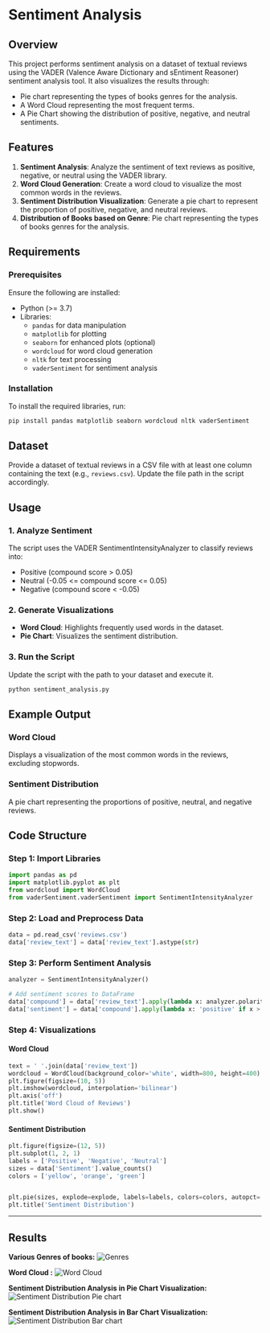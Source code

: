 # Sentiment Analysis 

## Overview
This project performs sentiment analysis on a dataset of textual reviews using the VADER (Valence Aware Dictionary and sEntiment Reasoner) sentiment analysis tool. It also visualizes the results through:
- Pie chart representing the types of books genres for the analysis.
- A Word Cloud representing the most frequent terms.
- A Pie Chart showing the distribution of positive, negative, and neutral sentiments.

## Features
1. **Sentiment Analysis**: Analyze the sentiment of text reviews as positive, negative, or neutral using the VADER library.
2. **Word Cloud Generation**: Create a word cloud to visualize the most common words in the reviews.
3. **Sentiment Distribution Visualization**: Generate a pie chart to represent the proportion of positive, negative, and neutral reviews.
4. **Distribution of Books based on Genre**: Pie chart representing the types of books genres for the analysis.

## Requirements
### Prerequisites
Ensure the following are installed:
- Python (>= 3.7)
- Libraries:
  - `pandas` for data manipulation
  - `matplotlib` for plotting
  - `seaborn` for enhanced plots (optional)
  - `wordcloud` for word cloud generation
  - `nltk` for text processing
  - `vaderSentiment` for sentiment analysis

### Installation
To install the required libraries, run:
```bash
pip install pandas matplotlib seaborn wordcloud nltk vaderSentiment
```

## Dataset
Provide a dataset of textual reviews in a CSV file with at least one column containing the text (e.g., `reviews.csv`). Update the file path in the script accordingly.

## Usage
### 1. Analyze Sentiment
The script uses the VADER SentimentIntensityAnalyzer to classify reviews into:
- Positive (compound score > 0.05)
- Neutral (-0.05 <= compound score <= 0.05)
- Negative (compound score < -0.05)

### 2. Generate Visualizations
- **Word Cloud**: Highlights frequently used words in the dataset.
- **Pie Chart**: Visualizes the sentiment distribution.

### 3. Run the Script
Update the script with the path to your dataset and execute it.
```bash
python sentiment_analysis.py
```

## Example Output
### Word Cloud
Displays a visualization of the most common words in the reviews, excluding stopwords.

### Sentiment Distribution
A pie chart representing the proportions of positive, neutral, and negative reviews.

## Code Structure
### Step 1: Import Libraries
```python
import pandas as pd
import matplotlib.pyplot as plt
from wordcloud import WordCloud
from vaderSentiment.vaderSentiment import SentimentIntensityAnalyzer
```

### Step 2: Load and Preprocess Data
```python
data = pd.read_csv('reviews.csv')
data['review_text'] = data['review_text'].astype(str)
```

### Step 3: Perform Sentiment Analysis
```python
analyzer = SentimentIntensityAnalyzer()

# Add sentiment scores to DataFrame
data['compound'] = data['review_text'].apply(lambda x: analyzer.polarity_scores(x)['compound'])
data['sentiment'] = data['compound'].apply(lambda x: 'positive' if x > 0.05 else ('neutral' if x >= -0.05 else 'negative'))
```

### Step 4: Visualizations
#### Word Cloud
```python
text = ' '.join(data['review_text'])
wordcloud = WordCloud(background_color='white', width=800, height=400).generate(text)
plt.figure(figsize=(10, 5))
plt.imshow(wordcloud, interpolation='bilinear')
plt.axis('off')
plt.title('Word Cloud of Reviews')
plt.show()
```

#### Sentiment Distribution
```python
plt.figure(figsize=(12, 5))
plt.subplot(1, 2, 1)
labels = ['Positive', 'Negative', 'Neutral']
sizes = data['Sentiment'].value_counts()
colors = ['yellow', 'orange', 'green']


plt.pie(sizes, explode=explode, labels=labels, colors=colors, autopct='%1.1f%%', shadow=True)
plt.title('Sentiment Distribution')
```

---
## Results

**Various Genres of books:**
![Genres](Genres.png)

**Word Cloud :**
![Word Cloud](WordCloud.png)

**Sentiment Distribution Analysis in Pie Chart Visualization:**
![Sentiment Distribution Pie chart](Senti_distri_pie.png)

**Sentiment Distribution Analysis in Bar Chart Visualization:**
![Sentiment Distribution Bar chart](Senti_dristi_bar.png)







